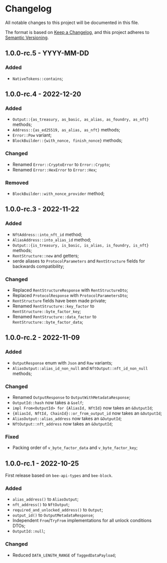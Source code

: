 # Changelog

All notable changes to this project will be documented in this file.

The format is based on [Keep a Changelog](https://keepachangelog.com/en/1.0.0/),
and this project adheres to [Semantic Versioning](https://semver.org/spec/v2.0.0.html).

<!-- ## Unreleased - YYYY-MM-DD

### Added

### Changed

### Deprecated

### Removed

### Fixed

### Security -->

## 1.0.0-rc.5 - YYYY-MM-DD

### Added

- `NativeTokens::contains`;

## 1.0.0-rc.4 - 2022-12-20

### Added

- `Output::{as_treasury, as_basic, as_alias, as_foundry, as_nft}` methods;
- `Address::{as_ed25519, as_alias, as_nft}` methods;
- `Error::Pow` variant;
- `BlockBuilder::{with_nonce, finish_nonce}` methods;

### Changed

- Renamed `Error::CryptoError` to `Error::Crypto`;
- Renamed `Error::HexError` to `Error::Hex`;

### Removed

- `BlockBuilder::with_nonce_provider` method;

## 1.0.0-rc.3 - 2022-11-22

### Added

- `NftAddress::into_nft_id` method;
- `AliasAddress::into_alias_id` method;
- `Output::{is_treasury, is_basic, is_alias, is_foundry, is_nft}` methods;
- `RentStructure::new` and getters;
- serde aliases to `ProtocolParameters` and `RentStructure` fields for backwards compatibility;

### Changed

- Replaced `RentStructureResponse` with `RentStructureDto`;
- Replaced `ProtocolResponse` with `ProtocolParametersDto`;
- `RentStructure` fields have been made private;
- Renamed `RentStructure::key_factor` to `RentStructure::byte_factor_key`;
- Renamed `RentStructure::data_factor` to `RentStructure::byte_factor_data`;

## 1.0.0-rc.2 - 2022-11-09

### Added

- `OutputResponse` enum with `Json` and `Raw` variants;
- `AliasOutput::alias_id_non_null` and `NftOutput::nft_id_non_null` methods;

### Changed

- Renamed `OutputResponse` to `OutputWithMetadataResponse`;
- `OutputId::hash` now takes a `&self`;
- `impl From<OutputId> for {AliasId, NftId}` now takes an `&OutputId`;
- `{AliasId, NftId, ChainId}::or_from_output_id` now takes an `&OutputId`;
- `AliasOutput::alias_address` now takes an `&OutputId`;
- `NftOutput::nft_address` now takes an `&OutputId`;

### Fixed

- Packing order of `v_byte_factor_data` and `v_byte_factor_key`;

## 1.0.0-rc.1 - 2022-10-25

First release based on `bee-api-types` and `bee-block`.

### Added

- `alias_address()` to `AliasOutput`;
- `nft_address()` to `NftOutput`;
- `required_and_unlocked_address()` to `Output`;
- `output_id()` to `OutputMetadataResponse`;
- Independent `From`/`TryFrom` implementations for all unlock conditions DTOs;
- `OutputId::null`;

### Changed

- Reduced `DATA_LENGTH_RANGE` of `TaggedDataPayload`;

<!-- We include the past changelogs of `bee-api-types` and `bee-block` for reference as they have been merged into the client repository as a new crate.

# bee-api-types

## 1.0.1 - 2022-09-28

### Changed

- Updated dependencies;

## 1.0.0 - 2022-09-27

### Changed

- Updated dependencies;
- Make `{LatestMilestoneResponse, ConfirmedMilestoneResponse}::{timestamp, milestone_id}` optional;

## 1.0.0-beta.7 - 2022-08-30

### Changed

- `ProtocolResponse::min_pow_score` from `f64` to `u32`;

## 1.0.0-beta.6 - 2022-08-30

### Changed

- Updated dependencies;

## 1.0.0-beta.5 - 2022-08-15

### Changed

- Updated dependencies;
- Added the `"axum"` feature to gate the `axum` dependency, `IntoResponse` impls;

## 1.0.0-beta.4 - 2022-07-26

### Changed

- Bump `bee-block` to `v1.0.0-beta.4`;

## 1.0.0-beta.3 - 2022-07-25

### Changed

- Renamed:
    - `bech32HRP` to `bech32Hrp`;
    - `minPoWScore` to `minPowScore`;

## 1.0.0-beta.2 - 2022-07-21

### Changed

- Bump `bee-block` dependency;

## 1.0.0-beta.1 - 2022-07-20

First beta release.

# bee-block

## 1.0.1 - 2022-09-28

### Added

- `#[serde(rename_all = "camelCase")]` to `ProtocolParameters` and `RentStructure`;
- `From` derivation on DTO enums;

### Changed

- `pub` expose `ReceiptMilestoneOptionDto` and `RegularTransactionEssenceDto`;

## 1.0.0 - 2022-09-27

### Added

- `helper` module with a `network_name_to_id` function;
- `Error::NetworkIdMismatch`;
- `ProtocolParameters::network_id` method;
- `BlockBuilder::with_protocol_version`;
- `Output::verify_storage_deposit` new parameter `token_supply: u64`;

### Changed

- Updated dependencies;
- `block` module is now public;
- `Packable::UnpackVisitor` from `()` to `ProtocolParameters` for a lot of types;
- `ProtocolParameters::version` renamed to `ProtocolParameters::protocol_version`;
- Some DTO `TryFrom` have been changed to functions as they needed another parameters;
- `Output`s amount is now simply an `u64`;
- `OutputBuilder`s `finish` now takes a `token_supply: u64` parameter; 
- Adapt the `rand` module to all these changes;
- All DTO conversion free functions have been made type methods;
- `DEFAULT_BYTE_COST` from 500 to 100;
- Implement `Default` for `ProtocolParameters` and `RentStructure`;
- Return `U256` instead of `&U256` for `NativeToken` amounts;

### Removed

- `constant` module;
- `OutputAmount`, `StorageDepositAmount`, `TreasuryOutputAmount` and `MigratedFundsAmount`;
- `target_score` parameters from `BlockBuilder::with_nonce_provider`;

## 1.0.0-beta.7 - 2022-08-30

### Changed

- Updated dependencies (including `packable`);
- Restrict constraint to unlock an Alias address to Alias state transitions;
- Use new packable version with `Packable::UnpackVisitor`;

## 1.0.0-beta.6 - 2022-08-11

### Added

- `NativeTokensBuilder::finish_vec`;

### Changed

- Updated dependencies;

## 1.0.0-beta.5 - 2022-07-27

### Fixed

- `rand` feature;

## 1.0.0-beta.4 - 2022-07-26

### Changed

- Bump `inx` to `v1.0.0-beta.3`;

## 1.0.0-beta.3 - 2022-07-21

### Added

- Added conversions for `inx` types;
- `ProtocolParameters::new` and getters;

## 1.0.0-beta.2 - 2022-07-20

### Added

- `ProtocolParameters` type;

### Changed

- Add "No Native Tokens" rule for storage deposit returns;
- Rename `ByteCost*` to `Rent*`;
- Moved random generation of types from `bee-test` to `rand` module within crate;

### Fixed

- Add expiration check for input storage deposit returns selection;

## 1.0.0-beta.1 - 2022-07-19

Initial implementation of the `Block` related TIPs. -->
